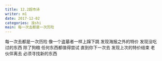 ```yaml
---
title: 12.2超市诗
writer: m1
date: 2017-12-02
categories: 浊shi
main: 每一次去都是一次历险
---
```


每一次去都是一次历险
像一个盗墓者一样上蹿下跳
发现海报之外的特价
发现没吃过的东西
除了狗粮
任何东西都值得尝试
直到你下一次去
发现上次的特价结束
老伙伴离去
必须寻找新的东西